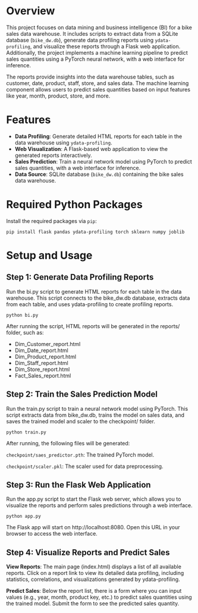 # Overview
This project focuses on data mining and business intelligence (BI) for a bike sales data warehouse. It includes scripts to extract data from a SQLite database (`bike_dw.db`), generate data profiling reports using `ydata-profiling`, and visualize these reports through a Flask web application. Additionally, the project implements a machine learning pipeline to predict sales quantities using a PyTorch neural network, with a web interface for inference.

The reports provide insights into the data warehouse tables, such as customer, date, product, staff, store, and sales data. The machine learning component allows users to predict sales quantities based on input features like year, month, product, store, and more.

# Features
- **Data Profiling**: Generate detailed HTML reports for each table in the data warehouse using `ydata-profiling`.
- **Web Visualization**: A Flask-based web application to view the generated reports interactively.
- **Sales Prediction**: Train a neural network model using PyTorch to predict sales quantities, with a web interface for inference.
- **Data Source**: SQLite database (`bike_dw.db`) containing the bike sales data warehouse.


# Required Python Packages
Install the required packages via `pip`:

`pip install flask pandas ydata-profiling torch sklearn numpy joblib`

# Setup and Usage
## Step 1: Generate Data Profiling Reports

Run the bi.py script to generate HTML reports for each table in the data warehouse. This script connects to the bike_dw.db database, extracts data from each table, and uses ydata-profiling to create profiling reports.

`python bi.py`

After running the script, HTML reports will be generated in the reports/ folder, such as:

- Dim_Customer_report.html
- Dim_Date_report.html
- Dim_Product_report.html
- Dim_Staff_report.html
- Dim_Store_report.html
- Fact_Sales_report.html

## Step 2: Train the Sales Prediction Model
Run the train.py script to train a neural network model using PyTorch. This script extracts data from bike_dw.db, trains the model on sales data, and saves the trained model and scaler to the checkpoint/ folder.

`python train.py`

After running, the following files will be generated:

`checkpoint/saes_predictor.pth`: The trained PyTorch model.

`checkpoint/scaler.pkl`: The scaler used for data preprocessing.

## Step 3: Run the Flask Web Application
Run the app.py script to start the Flask web server, which allows you to visualize the reports and perform sales predictions through a web interface.

`python app.py`

The Flask app will start on http://localhost:8080. Open this URL in your browser to access the web interface.

## Step 4: Visualize Reports and Predict Sales

**View Reports**: The main page (index.html) displays a list of all available reports. Click on a report link to view its detailed data profiling, including statistics, correlations, and visualizations generated by ydata-profiling.

**Predict Sales**: Below the report list, there is a form where you can input values (e.g., year, month, product key, etc.) to predict sales quantities using the trained model. Submit the form to see the predicted sales quantity.